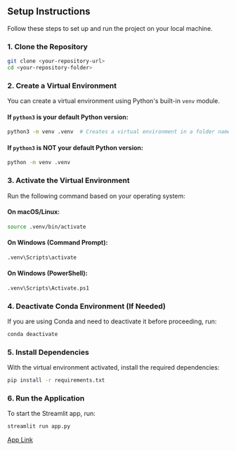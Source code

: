 ## Setup Instructions

Follow these steps to set up and run the project on your local machine.

### 1. Clone the Repository

```sh
git clone <your-repository-url>
cd <your-repository-folder>
```

### 2. Create a Virtual Environment

You can create a virtual environment using Python's built-in `venv` module.

#### If `python3` is your default Python version:
```sh
python3 -m venv .venv  # Creates a virtual environment in a folder named .venv
```

#### If `python3` is NOT your default Python version:
```sh
python -m venv .venv
```

### 3. Activate the Virtual Environment

Run the following command based on your operating system:

#### On macOS/Linux:
```sh
source .venv/bin/activate
```

#### On Windows (Command Prompt):
```sh
.venv\Scripts\activate
```

#### On Windows (PowerShell):
```sh
.venv\Scripts\Activate.ps1
```

### 4. Deactivate Conda Environment (If Needed)

If you are using Conda and need to deactivate it before proceeding, run:
```sh
conda deactivate
```

### 5. Install Dependencies

With the virtual environment activated, install the required dependencies:
```sh
pip install -r requirements.txt
```

### 6. Run the Application

To start the Streamlit app, run:
```sh
streamlit run app.py
```


[App Link](https://kushal-resume-analyser.streamlit.app/)

